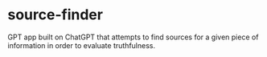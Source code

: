 # source-finder
GPT app built on ChatGPT that attempts to find sources for a given piece of information in order to evaluate truthfulness.
